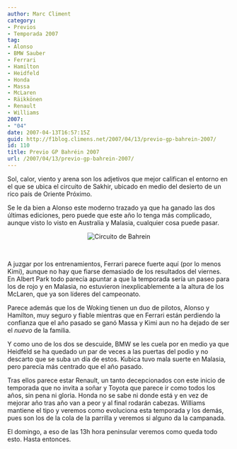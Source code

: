 ```yaml
---
author: Marc Climent
category:
- Previos
- Temporada 2007
tag:
- Alonso
- BMW Sauber
- Ferrari
- Hamilton
- Heidfeld
- Honda
- Massa
- McLaren
- Räikkönen
- Renault
- Williams
2007:
- "04"
date: 2007-04-13T16:57:15Z
guid: http://f1blog.climens.net/2007/04/13/previo-gp-bahrein-2007/
id: 110
title: Previo GP Bahréin 2007
url: /2007/04/13/previo-gp-bahrein-2007/
---
```


Sol, calor, viento y arena son los adjetivos que mejor califican el entorno en el que se ubica el circuito de Sakhir, ubicado en medio del desierto de un rico país de Oriente Próximo.

Se le da bien a Alonso este moderno trazado ya que ha ganado las dos últimas ediciones, pero puede que este año lo tenga más complicado, aunque visto lo visto en Australia y Malasia, cualquier cosa puede pasar.

<p style="text-align: center">
  <img src="http://f1blog.climens.net/files/2007/04/bahrein1.png" alt="Circuito de Bahrein" />
</p>

<p style="text-align: center" align="left">
  &nbsp;
</p>

A juzgar por los entrenamientos, Ferrari parece fuerte aquí (por lo menos Kimi), aunque no hay que fiarse demasiado de los resultados del viernes. En Albert Park todo parecía apuntar a que la temporada sería un paseo para los de rojo y en Malasia, no estuvieron inexplicablemente a la altura de los McLaren, que ya son líderes del campeonato.

Parece además que los de Woking tienen un duo de pilotos, Alonso y Hamilton, muy seguro y fiable mientras que en Ferrari están perdiendo la confianza que el año pasado se ganó Massa y Kimi aun no ha dejado de ser el _nuevo_ de la familia.

Y como uno de los dos se descuide, BMW se les cuela por en medio ya que Heidfeld se ha quedado un par de veces a las puertas del podio y no descarto que se suba un día de estos. Kubica tuvo mala suerte en Malasia, pero parecía más centrado que el año pasado.

Tras ellos parece estar Renault, un tanto decepcionados con este inicio de temporada que no invita a soñar y Toyota que parece ir como todos los años, sin pena ni gloria. Honda no se sabe ni donde está y en vez de mejorar año tras año van a peor y al final rodarán cabezas. Williams mantiene el tipo y veremos como evoluciona esta temporada y los demás, pues son los de la cola de la parrilla y veremos si alguno da la campanada.

El domingo, a eso de las 13h hora peninsular veremos como queda todo esto. Hasta entonces.